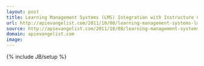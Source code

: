 ```yaml
---
layout: post
title: Learning Management Systems (LMS) Integration with Instructure Canvas API
url: http://apievangelist.com/2011/10/08/learning-management-systems-lms-integration-with-instructure-canvas-api/
source: http://apievangelist.com/2011/10/08/learning-management-systems-lms-integration-with-instructure-canvas-api/
domain: apievangelist.com
image: 
---
```

{% include JB/setup %}<p></p>
